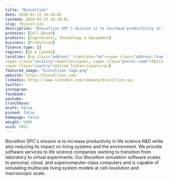 ```yaml
---
title: "Biocellion"
date: 2020-01-23 18:10:01
lastmod: 2020-01-23 18:10:01
slug: /biocellion
description: "Biocellion SPC's mission is to increase productivity in life science R&D while also reducing its impact on living systems and the environment. We provide software services to life science companies wanting to transition from laboratory to virtual experiments. Our Biocellion simulation software scales to personal, cloud, and supercomputer-class computers and is capable of simulating multiscale living system models at cell-resolution and macroscopic scale."
proteins: [Cell-Based]
products: [Ingredients, Technology & Equipment]
business: [Production]
finance_type: []
regions: [US & Canada]
location: [<p class="address" translate="no"><span class="address-line1">East Roanoke Street</span><br>
<span class="locality">Seattle</span>, <span class="postal-code">98112</span><br>
<span class="country">United States</span></p>]
featured_image: "biocellion logo.png"
website: https://biocellion.com/
linkedin: https://www.linkedin.com/company/biocellion-spc
twitter: 
instagram: 
facebook: 
youtube: 
crunchbase: 
draft: false
pinned: false
homepage: false
weight: 5000
uuid: 5851
---
```

Biocellion SPC's mission is to increase productivity in life science R&D while also reducing its impact on living systems and the environment. We provide software services to life science companies wanting to transition from laboratory to virtual experiments. Our Biocellion simulation software scales to personal, cloud, and supercomputer-class computers and is capable of simulating multiscale living system models at cell-resolution and macroscopic scale.
